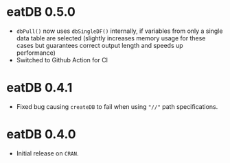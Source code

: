 # eatDB 0.5.0

* `dbPull()` now uses `dbSingleDF()` internally, if variables from only a single data table are selected (slightly increases memory usage for these cases but guarantees correct output length and speeds up performance)
* Switched to Github Action for CI

# eatDB 0.4.1

* Fixed bug causing `createDB` to fail when using `"//"` path specifications.

# eatDB 0.4.0

* Initial release on `CRAN`.
